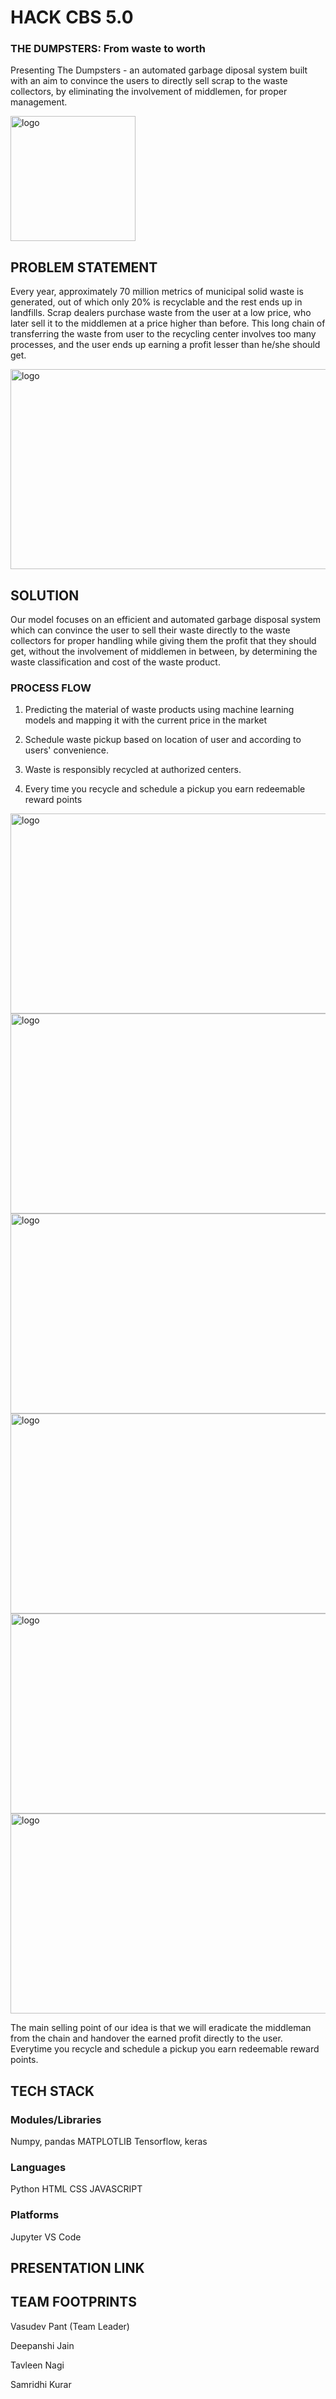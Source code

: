 # HACK CBS 5.0
### THE DUMPSTERS: From waste to worth

Presenting The Dumpsters - an automated garbage diposal system built with an aim to convince the users to directly sell scrap to the waste collectors, by eliminating the involvement of middlemen, for proper management.

<img src="https://user-images.githubusercontent.com/78029571/200155987-b40d3f6a-1512-479f-a624-980f450ca4c6.png" alt="logo" width="200" height="200">

## PROBLEM STATEMENT
Every year, approximately 70 million metrics of municipal solid waste is generated, out of which only 20% is recyclable and the rest ends up in landfills. Scrap dealers purchase waste from the user at a low price, who later sell it to the middlemen at a price higher than before. This long chain of transferring the waste from user to the recycling center involves too many processes, and the user ends up earning a profit lesser than he/she should get.

<img src="https://user-images.githubusercontent.com/78029571/200156715-6a146ab3-9604-4ff5-ae26-00fdaa3b91ad.PNG" alt="logo" width="700" height="320">

## SOLUTION 
Our model focuses on an efficient and automated garbage disposal system which can convince the user to sell their waste directly to the waste collectors for proper handling while giving them the profit that they should get, without the involvement of middlemen in between, by determining the waste classification and cost of the waste product. 

### PROCESS FLOW

1. Predicting the material of waste products using machine learning models and mapping it with the current price in the market

2. Schedule waste pickup based on location of user and according to users' convenience.

3. Waste is responsibly recycled at authorized centers.

4. Every time you recycle and schedule a pickup you earn redeemable reward points

<img src="https://user-images.githubusercontent.com/78029571/200156784-374d1bf9-c47d-49bd-828e-8710fb0e240a.PNG" alt="logo" width="700" height="320">

<img src="https://user-images.githubusercontent.com/78029571/200156822-fdf85b37-54b8-49c2-a2d5-463b85756bb6.PNG" alt="logo" width="700" height="320">

<img src="https://user-images.githubusercontent.com/78029571/200157054-1cce475e-410f-439a-b086-61a4f1138be3.PNG" alt="logo" width="700" height="320">

<img src="https://user-images.githubusercontent.com/78029571/200156822-fdf85b37-54b8-49c2-a2d5-463b85756bb6.PNG" alt="logo" width="700" height="320">

<img src="https://user-images.githubusercontent.com/78029571/200157095-5a4c2b24-aa8d-4a84-9d67-5ba66255ee95.PNG" alt="logo" width="700" height="320">

<img src="https://user-images.githubusercontent.com/78029571/200157165-0b8811dc-03b5-4c86-949b-5a887dec2b20.jpeg" alt="logo" width="700" height="320">

The main selling point of our idea is that we will eradicate the middleman from the chain and handover the earned profit directly to the user. Everytime you recycle and schedule a pickup you earn redeemable reward points.

## TECH STACK
### Modules/Libraries
Numpy, pandas
MATPLOTLIB
Tensorflow, keras

### Languages
Python
HTML
CSS
JAVASCRIPT

### Platforms
Jupyter 
VS Code

## PRESENTATION LINK


## TEAM FOOTPRINTS
Vasudev Pant (Team Leader)

Deepanshi Jain

Tavleen Nagi

Samridhi Kurar

